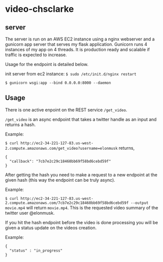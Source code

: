 # video-chsclarke 

## server

The server is run on an AWS EC2 instance using a nginx webserver and a gunicorn app server that serves my flask application.
Gunicorn runs 4 instances of my app on 4 threads. It is production ready and scalable if traffic is expected to increase.

Usage for the endpoint is detailed below.

init server from ec2 instance:
`$ sudo /etc/init.d/nginx restart`

`$ gunicorn wsgi:app --bind 0.0.0.0:8000 --daemon`

## Usage

There is one active enpoint on the REST service `/get_video`.

`/get_video` is an async endpoint that takes a twitter handle as an input and returns a hash.

Example: 

`$ curl http://ec2-34-221-127-83.us-west-2.compute.amazonaws.com/get_video?username=elonmusk` returns, 

```
{
  "callback": "7cb7e2c29c18460bb69f58bd6cebd59f"
}
```

After getting the hash you need to make a request to a new endpoint at the given hash (this way the endpoint can be truly async).

Example:

`$ curl http://ec2-34-221-127-83.us-west-2.compute.amazonaws.com/7cb7e2c29c18460bb69f58bd6cebd59f --output movie.mp4` will return `movie.mp4`. This is the requested video summary of the twitter user @elonmusk.

If you hit the hash endpoint before the video is done processing you will be given a status update on the videos creation.

Example:
```
{
  "status" : "in_progress"
}
```

